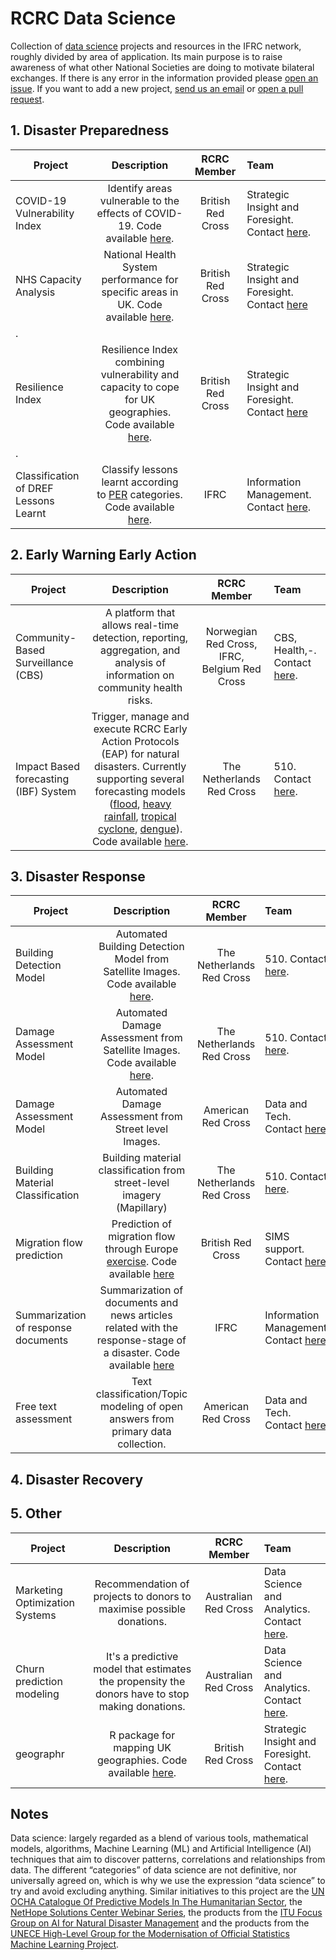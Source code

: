 # RCRC Data Science
Collection of [data science](#datascience) projects and resources in the IFRC network, roughly divided by area of application. Its main purpose is to raise awareness of what other National Societies are doing to motivate bilateral exchanges. If there is any error in the information provided please [open an issue](https://github.com/IFRCGo/rcrc-data-science/issues). If you want to add a new project, <a href="mailto:&#106;&#109;&#97;&#114;&#103;&#117;&#116;&#116;&#105;&#64;&#114;&#101;&#100;&#99;&#114;&#111;&#115;&#115;&#46;&#110;&#108;&#44;&#112;&#97;&#111;&#108;&#97;&#46;&#121;&#101;&#108;&#97;&#64;&#105;&#102;&#114;&#99;&#46;&#111;&#114;&#103;">send us an email</a> or [open a pull request](https://github.com/IFRCGo/rcrc-data-science/pulls).


## 1. Disaster Preparedness
| Project | Description | RCRC Member | Team |
| --------------- | :-----: | :-----: | :----- |
| COVID-19 Vulnerability Index | Identify areas vulnerable to the effects of COVID-19. Code available [here](https://github.com/britishredcrosssociety/covid-19-vulnerability).| British Red Cross | Strategic Insight and Foresight. Contact <a href="mailto:&#109;&#97;&#116;&#116;&#116;&#104;&#111;&#109;&#97;&#115;&#64;&#114;&#101;&#100;&#99;&#114;&#111;&#115;&#115;&#46;&#111;&#114;&#103;&#46;&#117;&#107;">here</a>.| 
| NHS Capacity Analysis | National Health System performance for specific areas in UK. Code available [here](https://github.com/britishredcrosssociety/nhs-capacity).| British Red Cross | Strategic Insight and Foresight. Contact <a href="mailto:&#109;&#97;&#116;&#116;&#116;&#104;&#111;&#109;&#97;&#115;&#64;&#114;&#101;&#100;&#99;&#114;&#111;&#115;&#115;&#46;&#111;&#114;&#103;&#46;&#117;&#107;">here</a>
.| 
| Resilience Index | Resilience Index combining vulnerability and capacity to cope for UK geographies. Code available [here](https://github.com/britishredcrosssociety/resilience-index).| British Red Cross | Strategic Insight and Foresight. Contact <a href="mailto:&#109;&#97;&#116;&#116;&#116;&#104;&#111;&#109;&#97;&#115;&#64;&#114;&#101;&#100;&#99;&#114;&#111;&#115;&#115;&#46;&#111;&#114;&#103;&#46;&#117;&#107;">here</a>
.| 
| Classification of DREF Lessons Learnt|  Classify lessons learnt according to [PER](https://www.ifrc.org/disaster-preparedness) categories. Code available [here](https://github.com/IFRCGo/DREF-NLP). | IFRC | Information Management. Contact <a href="mailto:&#112;&#97;&#111;&#108;&#97;&#46;&#121;&#101;&#108;&#97;&#64;&#105;&#102;&#114;&#99;&#46;&#111;&#114;&#103;">here</a>. | 


## 2. Early Warning Early Action
| Project | Description | RCRC Member | Team | 
| --------------- | :-----: | :-----: | :----- |
| Community-Based Surveillance (CBS) | A platform that allows real-time detection, reporting, aggregation, and analysis of information on community health risks.| Norwegian Red Cross, IFRC, Belgium Red Cross | CBS, Health,-. Contact <a href="mailto:&#114;&#97;&#99;&#104;&#101;&#108;&#46;&#103;&#111;&#111;&#100;&#101;&#114;&#109;&#111;&#116;&#101;&#64;&#105;&#102;&#114;&#99;&#46;&#111;&#114;&#103;">here</a>. |
| Impact Based forecasting (IBF) System |  Trigger, manage and execute RCRC Early Action Protocols (EAP) for natural disasters. Currently supporting several forecasting models ([flood](https://github.com/rodekruis/IBF_FLOOD_PIPELINE), [heavy rainfall](https://github.com/rodekruis/IBF-rainfall-pipeline), [tropical cyclone](https://github.com/rodekruis/Typhoon-Impact-based-forecasting-model), [dengue](https://github.com/rodekruis/IBF-dengue-model)). Code available [here](https://github.com/rodekruis/IBF-system).| The Netherlands Red Cross | 510. Contact <a href="mailto:&#106;&#109;&#97;&#114;&#103;&#117;&#116;&#116;&#105;&#64;&#114;&#101;&#100;&#99;&#114;&#111;&#115;&#115;&#46;&#110;&#108;">here</a>. |  

## 3. Disaster Response
| Project | Description | RCRC Member | Team | 
| --------------- | :-----: | :-----: | :----- |
| Building Detection Model | Automated Building Detection Model from Satellite Images. Code available [here](https://github.com/rodekruis/automated-building-detection).| The Netherlands Red Cross | 510. Contact <a href="mailto:&#106;&#109;&#97;&#114;&#103;&#117;&#116;&#116;&#105;&#64;&#114;&#101;&#100;&#99;&#114;&#111;&#115;&#115;&#46;&#110;&#108;">here</a>. | 
| Damage Assessment Model |  Automated Damage Assessment from Satellite Images. Code available [here](https://github.com/rodekruis/caladrius).| The Netherlands Red Cross | 510. Contact <a href="mailto:&#106;&#109;&#97;&#114;&#103;&#117;&#116;&#116;&#105;&#64;&#114;&#101;&#100;&#99;&#114;&#111;&#115;&#115;&#46;&#110;&#108;">here</a>. | 
| Damage Assessment Model |  Automated Damage Assessment from Street level Images. | American Red Cross | Data and Tech. Contact [here](mailto:daniel.joseph@redcross.org). |
| Building Material Classification  | Building material classification from street-level imagery (Mapillary) | The Netherlands Red Cross | 510. Contact <a href="mailto:&#106;&#109;&#97;&#114;&#103;&#117;&#116;&#116;&#105;&#64;&#114;&#101;&#100;&#99;&#114;&#111;&#115;&#115;&#46;&#110;&#108;">here</a>. |
| Migration flow prediction | Prediction of migration flow through Europe [exercise](https://medium.com/@Simon_B_Johnson/predicting-migration-flow-through-europe-3b93b0482fcd). Code available [here](https://github.com/SimonbJohnson/greece-15-migration-routes) | British Red Cross | SIMS support. Contact [here](https://twitter.com/Simon_B_Johnson). |
| Summarization of response documents  | Summarization of documents and news articles related with the response-stage of a disaster. Code available [here](https://github.com/IFRCGo/summarization-humanitarian-documents) | IFRC | Information Management. Contact <a href="mailto:&#112;&#97;&#111;&#108;&#97;&#46;&#121;&#101;&#108;&#97;&#64;&#105;&#102;&#114;&#99;&#46;&#111;&#114;&#103;">here</a>. |
| Free text assessment | Text classification/Topic modeling of open answers from primary data collection.| American Red Cross | Data and Tech. Contact <a href="mailto:&#100;&#97;&#110;&#105;&#101;&#108;&#46;&#106;&#111;&#115;&#101;&#112;&#104;&#64;&#114;&#101;&#100;&#99;&#114;&#111;&#115;&#115;&#46;&#111;&#114;&#103;">here</a>. |


## 4. Disaster Recovery

## 5. Other
| Project | Description | RCRC Member | Team | 
| --------------- | :-----: | :-----: | :----- | 
| Marketing Optimization Systems | Recommendation of projects to donors to maximise possible donations.| Australian Red Cross | Data Science and Analytics. Contact <a href="mailto:&#109;&#115;&#97;&#109;&#97;&#114;&#97;&#119;&#105;&#99;&#107;&#114;&#97;&#109;&#97;&#64;&#114;&#101;&#100;&#99;&#114;&#111;&#115;&#115;&#46;&#111;&#114;&#103;&#46;&#97;&#117;">here</a>. | 
| Churn prediction modeling | It's a predictive model that estimates the propensity the donors have to stop making donations. | Australian Red Cross | Data Science and Analytics. Contact <a href="mailto:&#109;&#115;&#97;&#109;&#97;&#114;&#97;&#119;&#105;&#99;&#107;&#114;&#97;&#109;&#97;&#64;&#114;&#101;&#100;&#99;&#114;&#111;&#115;&#115;&#46;&#111;&#114;&#103;&#46;&#97;&#117;">here</a>. |
| geographr |R package for mapping UK geographies. Code available [here](https://github.com/britishredcrosssociety/geographr).| British Red Cross | Strategic Insight and Foresight. Contact <a href="mailto:&#109;&#97;&#116;&#116;&#116;&#104;&#111;&#109;&#97;&#115;&#64;&#114;&#101;&#100;&#99;&#114;&#111;&#115;&#115;&#46;&#111;&#114;&#103;&#46;&#117;&#107;">here</a>.|

## Notes
<a name="datascience">Data science</a>: largely regarded as a blend of various tools, mathematical models, algorithms, Machine Learning (ML) and Artificial Intelligence (AI) techniques that aim to discover patterns, correlations and relationships from data. The different “categories” of data science are not definitive, nor universally agreed on, which is why we use the expression “data science” to try and avoid excluding anything. Similar initiatives to this project are the [UN OCHA Catalogue Of Predictive Models In The Humanitarian Sector](https://centre.humdata.org/catalogue-for-predictive-models-in-the-humanitarian-sector/), the [NetHope Solutions Center Webinar Series](https://solutionscenter.nethope.org/webinars-and-events), the products from the [ITU Focus Group on AI for Natural Disaster Management](https://www.itu.int/en/ITU-T/focusgroups/ai4ndm/Pages/default.aspx) and the products from the [UNECE High-Level Group for the Modernisation of Official Statistics Machine Learning Project](https://statswiki.unece.org/display/ML/HLG-MOS+Machine+Learning+Project). 
